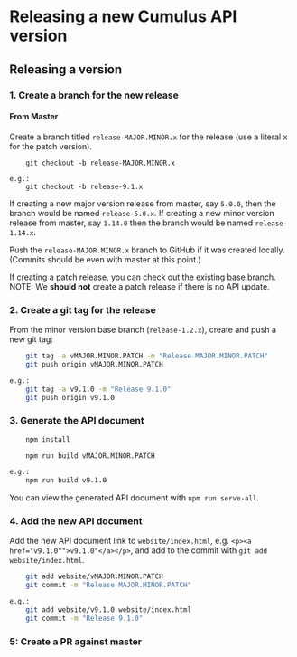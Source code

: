 # Releasing a new Cumulus API version

## Releasing a version

### 1. Create a branch for the new release

#### From Master

Create a branch titled `release-MAJOR.MINOR.x` for the release (use a literal x for the patch version).

```shell
    git checkout -b release-MAJOR.MINOR.x

e.g.:
    git checkout -b release-9.1.x
```

If creating a new major version release from master, say `5.0.0`, then the branch would be named `release-5.0.x`. If creating a new minor version release from master, say `1.14.0` then the branch would be named `release-1.14.x`.

Push the `release-MAJOR.MINOR.x` branch to GitHub if it was created locally. (Commits should be even with master at this point.)

If creating a patch release, you can check out the existing base branch. NOTE: We **should not** create a patch release if there is no API update.

### 2. Create a git tag for the release

From the minor version base branch (`release-1.2.x`), create and push a new git tag:

```bash
    git tag -a vMAJOR.MINOR.PATCH -m "Release MAJOR.MINOR.PATCH"
    git push origin vMAJOR.MINOR.PATCH

e.g.:
    git tag -a v9.1.0 -m "Release 9.1.0"
    git push origin v9.1.0
```

### 3. Generate the API document

```bash
    npm install
```
```bash
    npm run build vMAJOR.MINOR.PATCH

e.g.:
    npm run build v9.1.0
```

You can view the generated API document with `npm run serve-all`.

### 4. Add the new API document

Add the new API document link to `website/index.html`, e.g. `<p><a href="v9.1.0"">v9.1.0"</a></p>`,
and add to the commit with `git add website/index.html`.

```bash
    git add website/vMAJOR.MINOR.PATCH
    git commit -m "Release MAJOR.MINOR.PATCH"

e.g.:
    git add website/v9.1.0 website/index.html
    git commit -m "Release 9.1.0"
```

### 5: Create a PR against master
